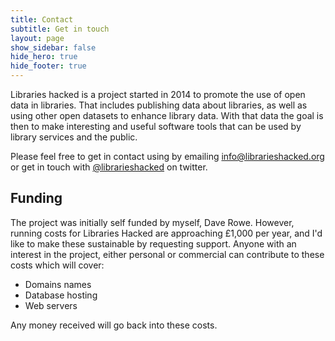 ```yaml
---
title: Contact
subtitle: Get in touch
layout: page
show_sidebar: false
hide_hero: true
hide_footer: true
---
```


Libraries hacked is a project started in 2014 to promote the use of open data in libraries. That includes publishing data about libraries, as well as using other open datasets to enhance library data. With that data the goal is then to make interesting and useful software tools that can be used by library services and the public.

Please feel free to get in contact using by emailing [info@librarieshacked.org](mailto:info@librarieshacked.org) or get in touch with [@librarieshacked](https://twitter.com/librarieshacked) on twitter.

## Funding

The project was initially self funded by myself, Dave Rowe. However, running costs for Libraries Hacked are approaching £1,000 per year, and I'd like to make these sustainable by requesting support. Anyone with an interest in the project, either personal or commercial can contribute to these costs which will cover:

* Domains names
* Database hosting
* Web servers

Any money received will go back into these costs.

<script src='https://storage.ko-fi.com/cdn/scripts/overlay-widget.js'></script>
<script>
  kofiWidgetOverlay.draw('daverowe', {
    'type': 'floating-chat',
    'floating-chat.donateButton.text': 'Donate',
    'floating-chat.donateButton.background-color': '#00b9fe',
    'floating-chat.donateButton.text-color': '#fff'
  });
</script>
